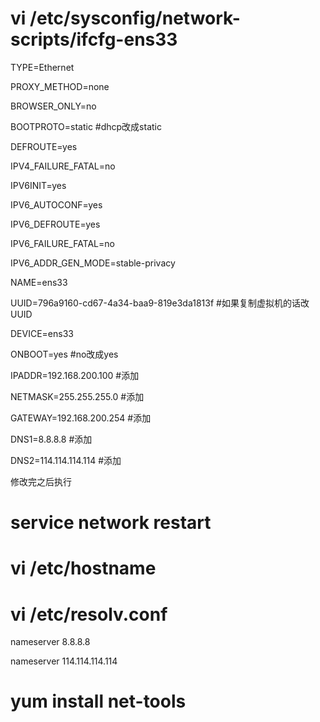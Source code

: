 # vi /etc/sysconfig/network-scripts/ifcfg-ens33

TYPE=Ethernet

PROXY_METHOD=none

BROWSER_ONLY=no

BOOTPROTO=static  #dhcp改成static

DEFROUTE=yes

IPV4_FAILURE_FATAL=no

IPV6INIT=yes

IPV6_AUTOCONF=yes

IPV6_DEFROUTE=yes

IPV6_FAILURE_FATAL=no

IPV6_ADDR_GEN_MODE=stable-privacy

NAME=ens33

UUID=796a9160-cd67-4a34-baa9-819e3da1813f   #如果复制虚拟机的话改UUID

DEVICE=ens33

ONBOOT=yes               #no改成yes

IPADDR=192.168.200.100   #添加

NETMASK=255.255.255.0    #添加

GATEWAY=192.168.200.254  #添加

DNS1=8.8.8.8             #添加

DNS2=114.114.114.114     #添加

修改完之后执行
# service network restart

# vi /etc/hostname

# vi /etc/resolv.conf
nameserver 8.8.8.8

nameserver 114.114.114.114

# yum install net-tools
